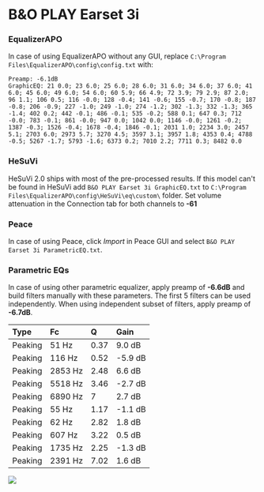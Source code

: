 # B&O PLAY Earset 3i

### EqualizerAPO
In case of using EqualizerAPO without any GUI, replace `C:\Program Files\EqualizerAPO\config\config.txt`
with:
```
Preamp: -6.1dB
GraphicEQ: 21 0.0; 23 6.0; 25 6.0; 28 6.0; 31 6.0; 34 6.0; 37 6.0; 41 6.0; 45 6.0; 49 6.0; 54 6.0; 60 5.9; 66 4.9; 72 3.9; 79 2.9; 87 2.0; 96 1.1; 106 0.5; 116 -0.0; 128 -0.4; 141 -0.6; 155 -0.7; 170 -0.8; 187 -0.8; 206 -0.9; 227 -1.0; 249 -1.0; 274 -1.2; 302 -1.3; 332 -1.3; 365 -1.4; 402 0.2; 442 -0.1; 486 -0.1; 535 -0.2; 588 0.1; 647 0.3; 712 -0.0; 783 -0.1; 861 -0.0; 947 0.0; 1042 0.0; 1146 -0.0; 1261 -0.2; 1387 -0.3; 1526 -0.4; 1678 -0.4; 1846 -0.1; 2031 1.0; 2234 3.0; 2457 5.1; 2703 6.0; 2973 5.7; 3270 4.5; 3597 3.1; 3957 1.8; 4353 0.4; 4788 -0.5; 5267 -1.7; 5793 -1.6; 6373 0.2; 7010 2.2; 7711 0.3; 8482 0.0
```

### HeSuVi
HeSuVi 2.0 ships with most of the pre-processed results. If this model can't be found in HeSuVi add
`B&O PLAY Earset 3i GraphicEQ.txt` to `C:\Program Files\EqualizerAPO\config\HeSuVi\eq\custom\` folder.
Set volume attenuation in the Connection tab for both channels to **-61**

### Peace
In case of using Peace, click *Import* in Peace GUI and select `B&O PLAY Earset 3i ParametricEQ.txt`.

### Parametric EQs
In case of using other parametric equalizer, apply preamp of **-6.6dB** and build filters manually
with these parameters. The first 5 filters can be used independently.
When using independent subset of filters, apply preamp of **-6.7dB**.

| Type    | Fc      |    Q | Gain    |
|:--------|:--------|:-----|:--------|
| Peaking | 51 Hz   | 0.37 | 9.0 dB  |
| Peaking | 116 Hz  | 0.52 | -5.9 dB |
| Peaking | 2853 Hz | 2.48 | 6.6 dB  |
| Peaking | 5518 Hz | 3.46 | -2.7 dB |
| Peaking | 6890 Hz | 7    | 2.7 dB  |
| Peaking | 55 Hz   | 1.17 | -1.1 dB |
| Peaking | 62 Hz   | 2.82 | 1.8 dB  |
| Peaking | 607 Hz  | 3.22 | 0.5 dB  |
| Peaking | 1735 Hz | 2.25 | -1.3 dB |
| Peaking | 2391 Hz | 7.02 | 1.6 dB  |

![](https://raw.githubusercontent.com/jaakkopasanen/AutoEq/master/results/rtings/avg/B&O%20PLAY%20Earset%203i/B&O%20PLAY%20Earset%203i.png)